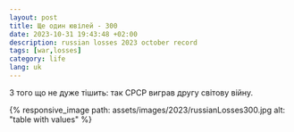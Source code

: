 ```yaml
---
layout: post
title: Ще один ювілей - 300
date: 2023-10-31 19:43:48 +02:00
description: russian losses 2023 october record
tags: [war,losses]
category: life
lang: uk
---
```


З того що не дуже тішить: так СРСР виграв другу світову війну.

{% responsive_image path: assets/images/2023/russianLosses300.jpg alt: "table with values" %}


